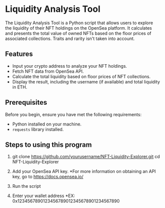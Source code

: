 # Liquidity Analysis Tool

The Liquidity Analysis Tool is a Python script that allows users to explore the liquidity of their NFT holdings on the OpenSea platform. It calculates and presents the total value of owned NFTs based on the floor prices of associated collections. Traits and rarity isn't taken into account.

## Features

- Input your crypto address to analyze your NFT holdings.
- Fetch NFT data from OpenSea API.
- Calculate the total liquidity based on floor prices of NFT collections.
- Display the result, including the username (if available) and total liquidity in ETH.

## Prerequisites

Before you begin, ensure you have met the following requirements:

- Python installed on your machine.
- `requests` library installed. 

## Steps to using this program

1. git clone https://github.com/yourusername/NFT-Liquidity-Explorer.git
    cd NFT-Liquidity-Explorer

2. Add your OpenSea API key.
*For more information on obtaining an API key, go to https://docs.opensea.io/

3. Run the script

4. Enter your wallet address
*EX: 0x1234567890123456789012345678901234567890
